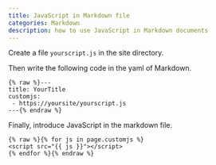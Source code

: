 ```yaml
---
title: JavaScript in Markdown file
categories: Markdown
description: how to use JavaScript in Markdown documents
---
```


Create a file `yourscript.js` in the site directory.

Then write the following code in the yaml of Markdown.

```text
{% raw %}---
title: YourTitle
customjs:
 - https://yoursite/yourscript.js
---{% endraw %}
```

Finally, introduce JavaScript in the markdown file.

```text
{% raw %}{% for js in page.customjs %}
<script src="{{ js }}"></script>
{% endfor %}{% endraw %}
```